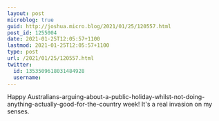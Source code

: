 ```yaml
---
layout: post
microblog: true
guid: http://joshua.micro.blog/2021/01/25/120557.html
post_id: 1255004
date: 2021-01-25T12:05:57+1100
lastmod: 2021-01-25T12:05:57+1100
type: post
url: /2021/01/25/120557.html
twitter:
  id: 1353509618031484928
  username: 
---
```

Happy Australians-arguing-about-a-public-holiday-whilst-not-doing-anything-actually-good-for-the-country week! It's a real invasion on my senses.

